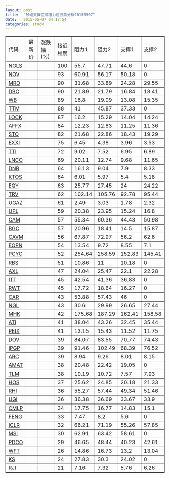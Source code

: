 ```yaml
---
layout: post
title:  "触碰支撑位或阻力位股票分析20150507"
date:   2015-05-07 04:17:54
categories: stock
---
```

<script type="text/javascript">
var stockList = []
stockList.push('gb_ngls');
stockList.push('gb_nov');
stockList.push('gb_mro');
stockList.push('gb_dbc');
stockList.push('gb_wb');
stockList.push('gb_ttm');
stockList.push('gb_lock');
stockList.push('gb_affx');
stockList.push('gb_sto');
stockList.push('gb_exxi');
stockList.push('gb_tti');
stockList.push('gb_lnco');
stockList.push('gb_dnr');
stockList.push('gb_ktos');
stockList.push('gb_eqy');
stockList.push('gb_trv');
stockList.push('gb_ugaz');
stockList.push('gb_upl');
stockList.push('gb_cam');
stockList.push('gb_bgc');
stockList.push('gb_cavm');
stockList.push('gb_eopn');
stockList.push('gb_pcyc');
stockList.push('gb_rbs');
stockList.push('gb_axl');
stockList.push('gb_itt');
stockList.push('gb_rwt');
stockList.push('gb_car');
stockList.push('gb_ngl');
stockList.push('gb_mhk');
stockList.push('gb_ati');
stockList.push('gb_peix');
stockList.push('gb_dov');
stockList.push('gb_ipgp');
stockList.push('gb_arc');
stockList.push('gb_amat');
stockList.push('gb_tlm');
stockList.push('gb_hos');
stockList.push('gb_rhi');
stockList.push('gb_ugi');
stockList.push('gb_cmlp');
stockList.push('gb_feng');
stockList.push('gb_iclr');
stockList.push('gb_msi');
stockList.push('gb_pdco');
stockList.push('gb_wft');
stockList.push('gb_ks');
stockList.push('gb_rji');
</script>
<table border="1">
 <tr>
 <td>代码</td>
 <td>最新价</td>
 <td>涨跌幅(%)</td>
 <td>接近程度</td>
 <td>阻力1</td>
 <td>阻力2</td>
 <td>支撑1</td>
 <td>支撑2</td>
</tr>
  <tr id="ngls" class="green">
  <td><a href="http://stock.finance.sina.com.cn/usstock/quotes/NGLS.html" target="_blank">NGLS</a></td><td></td><td></td><td>100</td><td>55.7</td><td>47.71</td><td>44.6</td><td>0</td></tr>
  <tr id="nov" class="red">
  <td><a href="http://stock.finance.sina.com.cn/usstock/quotes/NOV.html" target="_blank">NOV</a></td><td></td><td></td><td>93</td><td>60.91</td><td>56.17</td><td>50.18</td><td>0</td></tr>
  <tr id="mro" class="green">
  <td><a href="http://stock.finance.sina.com.cn/usstock/quotes/MRO.html" target="_blank">MRO</a></td><td></td><td></td><td>90</td><td>31.68</td><td>33.89</td><td>24.28</td><td>29.55</td></tr>
  <tr id="dbc" class="green">
  <td><a href="http://stock.finance.sina.com.cn/usstock/quotes/DBC.html" target="_blank">DBC</a></td><td></td><td></td><td>90</td><td>21.89</td><td>21.79</td><td>16.84</td><td>18.41</td></tr>
  <tr id="wb" class="red">
  <td><a href="http://stock.finance.sina.com.cn/usstock/quotes/WB.html" target="_blank">WB</a></td><td></td><td></td><td>89</td><td>16.8</td><td>19.09</td><td>13.08</td><td>15.35</td></tr>
  <tr id="ttm" class="red">
  <td><a href="http://stock.finance.sina.com.cn/usstock/quotes/TTM.html" target="_blank">TTM</a></td><td></td><td></td><td>88</td><td>41</td><td>45.87</td><td>37.33</td><td>0</td></tr>
  <tr id="lock" class="red">
  <td><a href="http://stock.finance.sina.com.cn/usstock/quotes/LOCK.html" target="_blank">LOCK</a></td><td></td><td></td><td>87</td><td>16.2</td><td>15.29</td><td>14.04</td><td>14.24</td></tr>
  <tr id="affx" class="red">
  <td><a href="http://stock.finance.sina.com.cn/usstock/quotes/AFFX.html" target="_blank">AFFX</a></td><td></td><td></td><td>84</td><td>12.23</td><td>12.83</td><td>11.25</td><td>11.36</td></tr>
  <tr id="sto" class="red">
  <td><a href="http://stock.finance.sina.com.cn/usstock/quotes/STO.html" target="_blank">STO</a></td><td></td><td></td><td>82</td><td>21.68</td><td>22.86</td><td>18.43</td><td>19.29</td></tr>
  <tr id="exxi" class="green">
  <td><a href="http://stock.finance.sina.com.cn/usstock/quotes/EXXI.html" target="_blank">EXXI</a></td><td></td><td></td><td>75</td><td>6.45</td><td>4.38</td><td>3.96</td><td>3.53</td></tr>
  <tr id="tti" class="green">
  <td><a href="http://stock.finance.sina.com.cn/usstock/quotes/TTI.html" target="_blank">TTI</a></td><td></td><td></td><td>72</td><td>9.02</td><td>7.52</td><td>6.95</td><td>6.89</td></tr>
  <tr id="lnco" class="red">
  <td><a href="http://stock.finance.sina.com.cn/usstock/quotes/LNCO.html" target="_blank">LNCO</a></td><td></td><td></td><td>69</td><td>20.11</td><td>12.74</td><td>9.68</td><td>11.65</td></tr>
  <tr id="dnr" class="green">
  <td><a href="http://stock.finance.sina.com.cn/usstock/quotes/DNR.html" target="_blank">DNR</a></td><td></td><td></td><td>64</td><td>16.13</td><td>9.04</td><td>7.9</td><td>8.33</td></tr>
  <tr id="ktos" class="green">
  <td><a href="http://stock.finance.sina.com.cn/usstock/quotes/KTOS.html" target="_blank">KTOS</a></td><td></td><td></td><td>64</td><td>6.01</td><td>5.97</td><td>5.4</td><td>5.18</td></tr>
  <tr id="eqy" class="green">
  <td><a href="http://stock.finance.sina.com.cn/usstock/quotes/EQY.html" target="_blank">EQY</a></td><td></td><td></td><td>63</td><td>25.77</td><td>27.45</td><td>24</td><td>24.22</td></tr>
  <tr id="trv" class="red">
  <td><a href="http://stock.finance.sina.com.cn/usstock/quotes/TRV.html" target="_blank">TRV</a></td><td></td><td></td><td>62</td><td>102.14</td><td>105.76</td><td>92.78</td><td>95.44</td></tr>
  <tr id="ugaz" class="red">
  <td><a href="http://stock.finance.sina.com.cn/usstock/quotes/UGAZ.html" target="_blank">UGAZ</a></td><td></td><td></td><td>61</td><td>2.49</td><td>3.03</td><td>1.78</td><td>2.32</td></tr>
  <tr id="upl" class="green">
  <td><a href="http://stock.finance.sina.com.cn/usstock/quotes/UPL.html" target="_blank">UPL</a></td><td></td><td></td><td>59</td><td>20.38</td><td>23.95</td><td>15.24</td><td>16.8</td></tr>
  <tr id="cam" class="red">
  <td><a href="http://stock.finance.sina.com.cn/usstock/quotes/CAM.html" target="_blank">CAM</a></td><td></td><td></td><td>57</td><td>55.34</td><td>60.36</td><td>44.43</td><td>50.98</td></tr>
  <tr id="bgc" class="green">
  <td><a href="http://stock.finance.sina.com.cn/usstock/quotes/BGC.html" target="_blank">BGC</a></td><td></td><td></td><td>57</td><td>20.96</td><td>18.41</td><td>14.5</td><td>15.87</td></tr>
  <tr id="cavm" class="green">
  <td><a href="http://stock.finance.sina.com.cn/usstock/quotes/CAVM.html" target="_blank">CAVM</a></td><td></td><td></td><td>56</td><td>67.87</td><td>72.97</td><td>56.2</td><td>62.6</td></tr>
  <tr id="eopn" class="green">
  <td><a href="http://stock.finance.sina.com.cn/usstock/quotes/EOPN.html" target="_blank">EOPN</a></td><td></td><td></td><td>54</td><td>13.54</td><td>9.72</td><td>8.55</td><td>7.1</td></tr>
  <tr id="pcyc" class="green">
  <td><a href="http://stock.finance.sina.com.cn/usstock/quotes/PCYC.html" target="_blank">PCYC</a></td><td></td><td></td><td>52</td><td>254.64</td><td>258.59</td><td>152.83</td><td>145.41</td></tr>
  <tr id="rbs" class="green">
  <td><a href="http://stock.finance.sina.com.cn/usstock/quotes/RBS.html" target="_blank">RBS</a></td><td></td><td></td><td>51</td><td>10.86</td><td>11</td><td>10.18</td><td>0</td></tr>
  <tr id="axl" class="red">
  <td><a href="http://stock.finance.sina.com.cn/usstock/quotes/AXL.html" target="_blank">AXL</a></td><td></td><td></td><td>47</td><td>24.04</td><td>25.47</td><td>22.1</td><td>22.28</td></tr>
  <tr id="itt" class="green">
  <td><a href="http://stock.finance.sina.com.cn/usstock/quotes/ITT.html" target="_blank">ITT</a></td><td></td><td></td><td>45</td><td>42.54</td><td>41.36</td><td>36.83</td><td>0</td></tr>
  <tr id="rwt" class="green">
  <td><a href="http://stock.finance.sina.com.cn/usstock/quotes/RWT.html" target="_blank">RWT</a></td><td></td><td></td><td>45</td><td>17.72</td><td>18.64</td><td>16.27</td><td>0</td></tr>
  <tr id="car" class="red">
  <td><a href="http://stock.finance.sina.com.cn/usstock/quotes/CAR.html" target="_blank">CAR</a></td><td></td><td></td><td>43</td><td>53.88</td><td>57.43</td><td>46</td><td>0</td></tr>
  <tr id="ngl" class="red">
  <td><a href="http://stock.finance.sina.com.cn/usstock/quotes/NGL.html" target="_blank">NGL</a></td><td></td><td></td><td>43</td><td>30.6</td><td>29.99</td><td>26.65</td><td>27.44</td></tr>
  <tr id="mhk" class="red">
  <td><a href="http://stock.finance.sina.com.cn/usstock/quotes/MHK.html" target="_blank">MHK</a></td><td></td><td></td><td>42</td><td>175.68</td><td>187.29</td><td>162.41</td><td>158.58</td></tr>
  <tr id="ati" class="green">
  <td><a href="http://stock.finance.sina.com.cn/usstock/quotes/ATI.html" target="_blank">ATI</a></td><td></td><td></td><td>41</td><td>38.04</td><td>43.26</td><td>32.45</td><td>35.44</td></tr>
  <tr id="peix" class="green">
  <td><a href="http://stock.finance.sina.com.cn/usstock/quotes/PEIX.html" target="_blank">PEIX</a></td><td></td><td></td><td>41</td><td>13.15</td><td>15.43</td><td>11.52</td><td>11.75</td></tr>
  <tr id="dov" class="green">
  <td><a href="http://stock.finance.sina.com.cn/usstock/quotes/DOV.html" target="_blank">DOV</a></td><td></td><td></td><td>39</td><td>84.07</td><td>83.55</td><td>70.77</td><td>74.43</td></tr>
  <tr id="ipgp" class="green">
  <td><a href="http://stock.finance.sina.com.cn/usstock/quotes/IPGP.html" target="_blank">IPGP</a></td><td></td><td></td><td>39</td><td>91.46</td><td>102.49</td><td>68.39</td><td>76.52</td></tr>
  <tr id="arc" class="green">
  <td><a href="http://stock.finance.sina.com.cn/usstock/quotes/ARC.html" target="_blank">ARC</a></td><td></td><td></td><td>39</td><td>8.94</td><td>9.26</td><td>8.01</td><td>8.15</td></tr>
  <tr id="amat" class="green">
  <td><a href="http://stock.finance.sina.com.cn/usstock/quotes/AMAT.html" target="_blank">AMAT</a></td><td></td><td></td><td>38</td><td>20.48</td><td>22.42</td><td>19.05</td><td>0</td></tr>
  <tr id="tlm" class="green">
  <td><a href="http://stock.finance.sina.com.cn/usstock/quotes/TLM.html" target="_blank">TLM</a></td><td></td><td></td><td>38</td><td>10.19</td><td>10.72</td><td>7.57</td><td>7.93</td></tr>
  <tr id="hos" class="red">
  <td><a href="http://stock.finance.sina.com.cn/usstock/quotes/HOS.html" target="_blank">HOS</a></td><td></td><td></td><td>37</td><td>25.62</td><td>24.85</td><td>20.18</td><td>21.33</td></tr>
  <tr id="rhi" class="red">
  <td><a href="http://stock.finance.sina.com.cn/usstock/quotes/RHI.html" target="_blank">RHI</a></td><td></td><td></td><td>36</td><td>55.27</td><td>57.44</td><td>49.34</td><td>51.46</td></tr>
  <tr id="ugi" class="green">
  <td><a href="http://stock.finance.sina.com.cn/usstock/quotes/UGI.html" target="_blank">UGI</a></td><td></td><td></td><td>36</td><td>36.38</td><td>36.69</td><td>33.67</td><td>33.9</td></tr>
  <tr id="cmlp" class="green">
  <td><a href="http://stock.finance.sina.com.cn/usstock/quotes/CMLP.html" target="_blank">CMLP</a></td><td></td><td></td><td>34</td><td>17.75</td><td>16.77</td><td>14.83</td><td>15.1</td></tr>
  <tr id="feng" class="red">
  <td><a href="http://stock.finance.sina.com.cn/usstock/quotes/FENG.html" target="_blank">FENG</a></td><td></td><td></td><td>33</td><td>7.47</td><td>8.2</td><td>5.6</td><td>0</td></tr>
  <tr id="iclr" class="red">
  <td><a href="http://stock.finance.sina.com.cn/usstock/quotes/ICLR.html" target="_blank">ICLR</a></td><td></td><td></td><td>32</td><td>66.21</td><td>71.19</td><td>55.26</td><td>57.85</td></tr>
  <tr id="msi" class="green">
  <td><a href="http://stock.finance.sina.com.cn/usstock/quotes/MSI.html" target="_blank">MSI</a></td><td></td><td></td><td>30</td><td>62.91</td><td>63.42</td><td>58.61</td><td>0</td></tr>
  <tr id="pdco" class="red">
  <td><a href="http://stock.finance.sina.com.cn/usstock/quotes/PDCO.html" target="_blank">PDCO</a></td><td></td><td></td><td>29</td><td>46.65</td><td>48.44</td><td>40.23</td><td>42.61</td></tr>
  <tr id="wft" class="red">
  <td><a href="http://stock.finance.sina.com.cn/usstock/quotes/WFT.html" target="_blank">WFT</a></td><td></td><td></td><td>26</td><td>14.86</td><td>16.73</td><td>13.2</td><td>13.04</td></tr>
  <tr id="ks" class="red">
  <td><a href="http://stock.finance.sina.com.cn/usstock/quotes/KS.html" target="_blank">KS</a></td><td></td><td></td><td>24</td><td>27.83</td><td>30.3</td><td>24.02</td><td>0</td></tr>
  <tr id="rji" class="green">
  <td><a href="http://stock.finance.sina.com.cn/usstock/quotes/RJI.html" target="_blank">RJI</a></td><td></td><td></td><td>21</td><td>7.16</td><td>7.32</td><td>5.76</td><td>6.26</td></tr>
</table>
